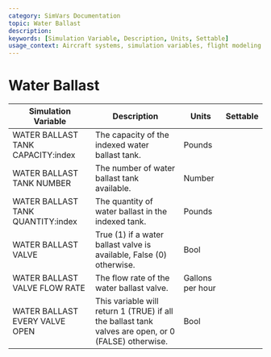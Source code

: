 ```yaml
---
category: SimVars Documentation
topic: Water Ballast
description: 
keywords: [Simulation Variable, Description, Units, Settable]
usage_context: Aircraft systems, simulation variables, flight modeling
---
```


# Water Ballast

| Simulation Variable | Description | Units | Settable |
| --- | --- | --- | --- |
| WATER BALLAST TANK CAPACITY:index | The capacity of the indexed water ballast tank. | Pounds |  |
| WATER BALLAST TANK NUMBER | The number of water ballast tank available. | Number |  |
| WATER BALLAST TANK QUANTITY:index | The quantity of water ballast in the indexed tank. | Pounds |  |
| WATER BALLAST VALVE | True (1) if a water ballast valve is available, False (0) otherwise. | Bool |  |
| WATER BALLAST VALVE FLOW RATE | The flow rate of the water ballast valve. | Gallons per hour |  |
| WATER BALLAST EVERY VALVE OPEN | This variable will return 1 (TRUE) if all the ballast tank valves are open, or 0 (FALSE) otherwise. | Bool |  |